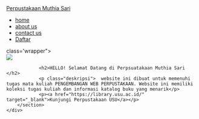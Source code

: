 <!DOCTYPE html>
<html lang="en"
<head>
    <meta charset="UTF-8">
    <meta name="viewport" content="width=device-width, initial-sacale=1.0">
    <title>Perpustakaan Muthia Sari</title>
    <link rel="stylesheet" href="style.css"
</head>
<body>
    <nav>
        <div class="wraper">
            <div class="logo"><a href=''>Perpustakaan Muthia Sari</a></div>
            <div class="menu">
                <ul>
                    <li><a href="home">home</a></li>
                    <li><a href="about us">about us</a></li>
                    <li><a href="#contact us">contact us</a></li>
                    <li><a href=""class="tbl-biru">Daftar</a></li>
                </ul>
            </div>
        </div>
    </nav>
    <div> class='wrapper">
        <section id="home">
            <img src= "https://www.freepik.com/free-vector/people-library-flat-vector-illustration_9176169.htm#fromView=search&page=1&position=13&uuid=e163468b-33db-424b-a232-c1790643f0ac&query=perpustakaan"/>
            <div class="kolom">
               
                <h2>HELLO! Selamat Datang di Perpsuatakaan Muthia Sari </h2>
                <p class="deskripsi">  website ini dibuat untuk memenuhi tugas mata kuliah PENGEMBANGAN WEB PERPUSTAKAAN. Website ini memiliki koleksi tugas kuliah dan informasi katalog buku yang menarik</p> 
                <p><a href="https://library.usu.ac.id/" target="_blank">Kunjungi Perpustakaan USU</a></p>
        </section>
    </div>

</body>
<html>
